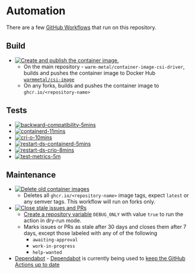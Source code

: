 # Automation

There are a few [GitHub Workflows](https://docs.github.com/en/actions/using-workflows/about-workflows#about-workflows) that run on this repository.

## Build
- [![Create and publish the container image.](https://github.com/warm-metal/container-image-csi-driver/actions/workflows/images-build-and-push.yaml/badge.svg)](https://github.com/warm-metal/container-image-csi-driver/actions/workflows/images-build-and-push.yaml)
    - On the main repository - `warm-metal/container-image-csi-driver`, builds and pushes the container image to Docker Hub [`warmmetal/csi-image`](https://hub.docker.com/r/warmmetal/csi-image)
    - On any forks, builds and pushes the container image to `ghcr.io/<repository-name>`

## Tests

- [![backward-compatibility-5mins](https://github.com/warm-metal/container-image-csi-driver/actions/workflows/backward-compatibility.yaml/badge.svg)](https://github.com/warm-metal/container-image-csi-driver/actions/workflows/backward-compatibility.yaml)
- [![containerd-11mins](https://github.com/warm-metal/container-image-csi-driver/actions/workflows/containerd.yaml/badge.svg)](https://github.com/warm-metal/container-image-csi-driver/actions/workflows/containerd.yaml)
- [![cri-o-10mins](https://github.com/warm-metal/container-image-csi-driver/actions/workflows/cri-o.yaml/badge.svg)](https://github.com/warm-metal/container-image-csi-driver/actions/workflows/cri-o.yaml)
- [![restart-ds-containerd-5mins](https://github.com/warm-metal/container-image-csi-driver/actions/workflows/restart-ds-containerd.yaml/badge.svg)](https://github.com/warm-metal/container-image-csi-driver/actions/workflows/restart-ds-containerd.yaml)
- [![restart-ds-crio-8mins](https://github.com/warm-metal/container-image-csi-driver/actions/workflows/restart-ds-crio.yaml/badge.svg)](https://github.com/warm-metal/container-image-csi-driver/actions/workflows/restart-ds-crio.yaml)
- [![test-metrics-5m](https://github.com/warm-metal/container-image-csi-driver/actions/workflows/metrics.yaml/badge.svg)](https://github.com/warm-metal/container-image-csi-driver/actions/workflows/metrics.yaml)

## Maintenance

- [![Delete old container images](https://github.com/warm-metal/container-image-csi-driver/actions/workflows/images-cleanup.yaml/badge.svg)](https://github.com/warm-metal/container-image-csi-driver/actions/workflows/images-cleanup.yaml)
    - Deletes all `ghcr.io/<repository-name>` image tags, expect `latest` or any semver tags. This workflow will run on forks only.
- [![Close stale issues and PRs](https://github.com/warm-metal/container-image-csi-driver/actions/workflows/stale.yaml/badge.svg)](https://github.com/warm-metal/container-image-csi-driver/actions/workflows/stale.yaml)
    - [Create a repository variable](https://docs.github.com/en/actions/learn-github-actions/variables#creating-configuration-variables-for-a-repository) `DEBUG_ONLY` with value `true` to run the action in dry-run mode.
    - Marks issues or PRs as stale after 30 days and closes them after 7 days, except those labeled with any of of the following
        - `awaiting-approval`
        - `work-in-progress`
        - `help-wanted`
- [Dependabot](../.github/dependabot.yml) - [Dependabot](https://docs.github.com/en/code-security/getting-started/dependabot-quickstart-guide#about-dependabot) is currently being used to [keep the GitHub Actions up to date](https://docs.github.com/en/code-security/dependabot/working-with-dependabot/keeping-your-actions-up-to-date-with-dependabot)
